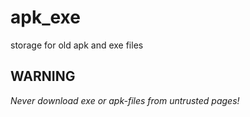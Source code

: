 # apk_exe
storage for old apk and exe files

## WARNING
*Never download exe or apk-files from untrusted pages!*
